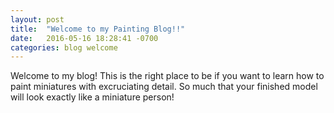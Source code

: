 ```yaml
---
layout: post
title:  "Welcome to my Painting Blog!!"
date:   2016-05-16 18:28:41 -0700
categories: blog welcome
---
```

Welcome to my blog! This is the right place to be if you want to
learn how to paint miniatures with excruciating detail. So much that your
finished model will look exactly like a miniature person!
